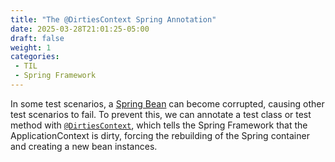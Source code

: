 ```yaml
---
title: "The @DirtiesContext Spring Annotation"
date: 2025-03-28T21:01:25-05:00
draft: false
weight: 1
categories:
 - TIL
 - Spring Framework
---
```


In some test scenarios, a [Spring Bean](content/Working%20with%20Beans%20in%20Spring%20Framework.md) can become corrupted, causing other test scenarios to fail. To prevent this, we can annotate a test class or test method with [`@DirtiesContext`](https://docs.spring.io/spring-framework/reference/testing/annotations/integration-spring/annotation-dirtiescontext.html), which tells the Spring Framework that the ApplicationContext is dirty, forcing the rebuilding of the Spring container and creating a new bean instances.